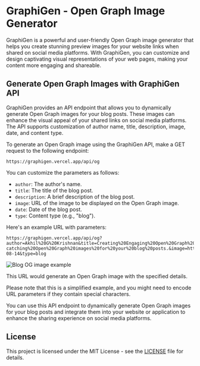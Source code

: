 # GraphiGen - Open Graph Image Generator

GraphiGen is a powerful and user-friendly Open Graph image generator that helps you create stunning preview images for
your website links when shared on social media platforms. With GraphiGen, you can customize and design captivating
visual representations of your web pages, making your content more engaging and shareable.


## Generate Open Graph Images with GraphiGen API

GraphiGen provides an API endpoint that allows you to dynamically generate Open Graph images for your blog posts.
These images can enhance the visual appeal of your shared links on social media platforms. The API supports
customization of author name, title, description, image, date, and content type.

To generate an Open Graph image using the GraphiGen API, make a GET request to the following endpoint:

```
https://graphigen.vercel.app/api/og
```

You can customize the parameters as follows:

- `author`: The author's name.
- `title`: The title of the blog post.
- `description`: A brief description of the blog post.
- `image`: URL of the image to be displayed on the Open Graph image.
- `date`: Date of the blog post.
- `type`: Content type (e.g., "blog").

Here's an example URL with parameters:

```
https://graphigen.vercel.app/api/og?author=Akhil%20G%20Krishnan&title=Creating%20Engaging%20Open%20Graph%20Images&description=Learn%20how%20to%20create%20eye-catching%20Open%20Graph%20images%20for%20your%20blog%20posts.&image=https://blog.saeloun.com/images/og_logo.png&date=2023-08-14&type=blog
```
![Blog OG image example](https://github.com/akhilgkrishnan/graphigen/assets/22231095/73359d8b-f22f-4b74-add5-9bd268f464f0)


This URL would generate an Open Graph image with the specified details.

Please note that this is a simplified example, and you might need to encode URL parameters if they contain special characters.

You can use this API endpoint to dynamically generate Open Graph images for your blog posts and integrate them into your website or application to enhance the sharing experience on social media platforms.

## License
This project is licensed under the MIT License - see the [LICENSE](LICENSE) file for details.
